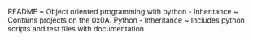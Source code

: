 README
~ Object oriented programming with python - Inheritance 
~ Contains projects on the 0x0A. Python - Inheritance
~ Includes python scripts and test files with documentation
